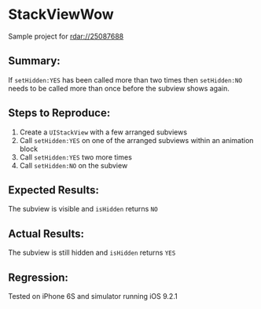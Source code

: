 # StackViewWow

Sample project for [rdar://25087688](http://openradar.appspot.com/25087688)

## Summary:
If `setHidden:YES` has been called more than two times then `setHidden:NO` needs to be called more than once before the subview shows again.

## Steps to Reproduce:
1. Create a `UIStackView` with a few arranged subviews
2. Call `setHidden:YES` on one of the arranged subviews within an animation block
3. Call `setHidden:YES` two more times
4. Call `setHidden:NO` on the subview

## Expected Results:
The subview is visible and `isHidden` returns `NO`

## Actual Results:
The subview is still hidden and `isHidden` returns `YES`

## Regression:
Tested on iPhone 6S and simulator running iOS 9.2.1
